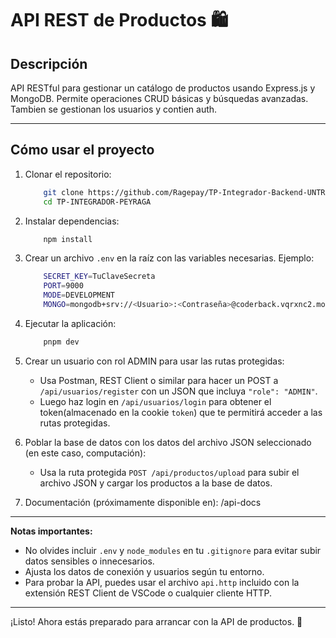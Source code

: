 # API REST de Productos 🛍️

## Descripción
API RESTful para gestionar un catálogo de productos usando Express.js y MongoDB. Permite operaciones CRUD básicas y búsquedas avanzadas. Tambien se gestionan los usuarios y contien auth.

---

## Cómo usar el proyecto

1. Clonar el repositorio:
    ```bash
        git clone https://github.com/Ragepay/TP-Integrador-Backend-UNTREF-Peyraga.git
        cd TP-INTEGRADOR-PEYRAGA

2. Instalar dependencias:
    ```bash
        npm install

3. Crear un archivo `.env` en la raíz con las variables necesarias. Ejemplo:
    ```bash
        SECRET_KEY=TuClaveSecreta
        PORT=9000
        MODE=DEVELOPMENT
        MONGO=mongodb+srv://<Usuario>:<Contraseña>@coderback.vqrxnc2.mongodb.net/<Nombre-de-la-BBD>?retryWrites=true&w=majority&appName=<Nombre-del-cluster>

4. Ejecutar la aplicación:
    ```bash
        pnpm dev

5. Crear un usuario con rol ADMIN para usar las rutas protegidas:
   - Usa Postman, REST Client o similar para hacer un POST a `/api/usuarios/register` con un JSON que incluya `"role": "ADMIN"`.
   - Luego haz login en `/api/usuarios/login` para obtener el token(almacenado en la cookie `token`) que te permitirá acceder a las rutas protegidas.

6. Poblar la base de datos con los datos del archivo JSON seleccionado (en este caso, computación):
   - Usa la ruta protegida `POST /api/productos/upload` para subir el archivo JSON y cargar los productos a la base de datos.

7. Documentación (próximamente disponible en):
   /api-docs

---

**Notas importantes:**

- No olvides incluir `.env` y `node_modules` en tu `.gitignore` para evitar subir datos sensibles o innecesarios.
- Ajusta los datos de conexión y usuarios según tu entorno.
- Para probar la API, puedes usar el archivo `api.http` incluido con la extensión REST Client de VSCode o cualquier cliente HTTP.

---

¡Listo! Ahora estás preparado para arrancar con la API de productos. 🚀